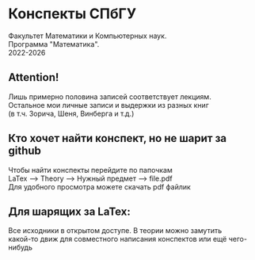 # Конспекты СПбГУ
Факультет Математики и Компьютерных наук.  
Программа "Математика".  
2022-2026  

## Attention!
Лишь примерно половина записей соответствует лекциям.  
Остальное мои личные записи и выдержки из разных книг   
(в т.ч. Зорича, Шеня, Винберга и т.д.)  

## Кто хочет найти конспект, но не шарит за github
Чтобы найти конспекты перейдите по папочкам   
LaTex --> Theory --> Нужный предмет --> file.pdf  
Для удобного просмотра можете скачать pdf файлик  

## Для шарящих за LaTex:
Все исходники в открытом доступе. В теории можно замутить  
какой-то движ для совместного написания конспектов или ещё чего-нибудь
